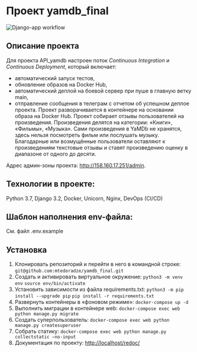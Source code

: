 # Проект yamdb_final
![Django-app workflow](https://github.com/mtedoradze/yamdb_final/actions/workflows/yamdb_workflow.yml/badge.svg)

## Описание проекта
Для проекта  API_yamdb настроен поток _Continuous Integration_ и _Continuous Deployment_, который включает:
* автоматический запуск тестов,
* обновление образов на Docker Hub,
* автоматический деплой на боевой сервер при пуше в главную ветку main,
* отправление сообщения в телеграм с отчетом об успешном деплое проекта.
Проект разворачивается в контейнере на основании образа на Docker Hub.
Проект собирает отзывы пользователей на произведения. Произведения делятся на категории: «Книги», «Фильмы», «Музыка».
Сами произведения в YaMDb не хранятся, здесь нельзя посмотреть фильм или послушать музыку.
Благодарные или возмущённые пользователи оставляют к произведениям текстовые отзывы и ставят произведению оценку в диапазоне от одного до десяти.

Адрес админ-зоны проекта: http://158.160.17.251/admin.

## Технологии в проекте:
Python 3.7, 
Django 3.2, 
Docker, 
Unicorn, 
Nginx,
DevOps (CI/CD)

## Шаблон наполнения env-файла:
См. файл .env.example

## Установка
1. Клонировать репозиторий и перейти в него в командной строке:
`git@github.com:mtedoradze/yamdb_final.git`
2. Cоздать и активировать виртуальное окружение:
`python3 -m venv env`
`source env/bin/activate`
3. Установить зависимости из файла requirements.txt:
`python3 -m pip install --upgrade pip`
`pip install -r requirements.txt`
4. Развернуть контейнеры в «фоновом режиме»:
`docker-compose up -d`
5. Выполнить миграции в контейнере web:
`docker-compose exec web python manage.py migrate`
6. Создать суперпользователь:
`docker-compose exec web python manage.py createsuperuser`
7. Собрать статику:
`docker-compose exec web python manage.py collectstatic —no-input `
8. Документация по проекту:
 [http://localhost/redoc/](_http://localhost/redoc/_)  


